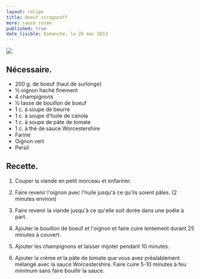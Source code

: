 ```yaml
---
layout: recipe
title: Boeuf stroganoff
more: sauce rosée
published: true
date_lisible: Dimanche, le 26 mai 2013
---
```


<img src="http://f.cl.ly/items/2s2g012L0y3c1h3j1L37/Capture%20d%E2%80%99%C3%A9cran%202013-05-26%20%C3%A0%2021.14.42.png" class="preview" />

## Nécessaire.
* 200 g. de boeuf (haut de surlonge)
* ½ oignon haché finement
* 4 champignons
* ½ tasse de bouillon de boeuf
* 1 c. à soupe de beurre
* 1 c. à soupe d'huile de canola
* 1 c. à soupe de pâte de tomate
* 1 c. à thé de sauce Worcestershire
* Farine
* Oignon vert
* Persil

## Recette.

1. Couper la viande en petit morceau et enfariner.

2. Faire revenir l'oignon avec l'huile jusqu'à ce qu'ils soient pâles. (2 minutes environ)

3. Faire revenir la viande jusqu'à ce qu'elle soit dorée dans une poêle à part.

4. Ajouter le bouillon de boeuf et l'oignon et faire cuire lentement durant 25 minutes à couvert.

5. Ajouter les champignons et laisser mijoter pendant 10 minutes.

6. Ajouter la crème et la pâte de tomate que vous avez préalablement mélangé avec la sauce Worcestershire. Faire cuire 5-10 minutes à feu minimum sans faire bouillir la sauce.

